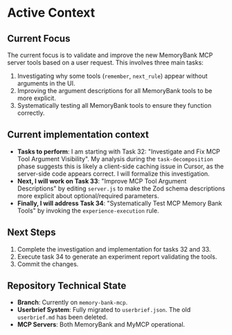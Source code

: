 # Active Context

## Current Focus
The current focus is to validate and improve the new MemoryBank MCP server tools based on a user request. This involves three main tasks:
1.  Investigating why some tools (`remember`, `next_rule`) appear without arguments in the UI.
2.  Improving the argument descriptions for all MemoryBank tools to be more explicit.
3.  Systematically testing all MemoryBank tools to ensure they function correctly.

## Current implementation context
-   **Tasks to perform**: I am starting with Task 32: "Investigate and Fix MCP Tool Argument Visibility". My analysis during the `task-decomposition` phase suggests this is likely a client-side caching issue in Cursor, as the server-side code appears correct. I will formalize this investigation.
-   **Next, I will work on Task 33**: "Improve MCP Tool Argument Descriptions" by editing `server.js` to make the Zod schema descriptions more explicit about optional/required parameters.
-   **Finally, I will address Task 34**: "Systematically Test MCP Memory Bank Tools" by invoking the `experience-execution` rule.

## Next Steps
1.  Complete the investigation and implementation for tasks 32 and 33.
2.  Execute task 34 to generate an experiment report validating the tools.
3.  Commit the changes.

## Repository Technical State
- **Branch**: Currently on `memory-bank-mcp`.
- **Userbrief System**: Fully migrated to `userbrief.json`. The old `userbrief.md` has been deleted.
- **MCP Servers**: Both MemoryBank and MyMCP operational.